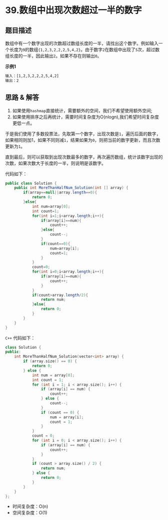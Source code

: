 # 39.数组中出现次数超过一半的数字

## 题目描述
数组中有一个数字出现的次数超过数组长度的一半，请找出这个数字。例如输入一个长度为`9`的数组`{1,2,3,2,2,2,5,4,2}`。由于数字`2`在数组中出现了`5`次，超过数组长度的一半，因此输出`2`。如果不存在则输出`0`。

**示例1**

```txt
输入：[1,2,3,2,2,2,5,4,2]
输出：2
```

## 思路 & 解答
1. 如果使用`hashmap`直接统计，需要额外的空间，我们不希望使用额外空间;
2. 如果使用排序之后再统计，需要时间复杂度为O(nlogn),我们希望时间复杂度更低一点。

于是我们使用了多数投票法，先取第一个数字，出现次数是`1`，遍历后面的数字，如果相同则加1，如果不同则减`1`，结果如果为`0`，则把当前的数字更新，而且次数更新为`1`。

直到最后，则可以获取到出现次数最多的数字，再次遍历数组，统计该数字出现的次数，如果次数大于长度的一半，则说明是该数字。

代码如下：

```java
public class Solution {
    public int MoreThanHalfNum_Solution(int [] array) {
        if(array==null||array.length==0){
            return 0;
        }else{
            int num=array[0];
            int count=1;
            for(int i=1;i<array.length;i++){
                if(array[i]==num){
                    count++;
                }else{
                    count--;
                }
                if(count==0){
                    num=array[i];
                    count=1;
                }
            }
            count=0;
            for(int i=0;i<array.length;i++){
                if(array[i]==num){
                    count++;
                }
            }
            if(count>array.length/2){
                return num;
            }else{
                return 0;
            }
        }
    }
}
```

`C++` 代码如下：

```C++
class Solution {
public:
    int MoreThanHalfNum_Solution(vector<int> array) {
        if (array.size() == 0) {
            return 0;
        } else {
            int num = array[0];
            int count = 1;
            for (int i = 1; i < array.size(); i++) {
                if (array[i] == num) {
                    count++;
                } else {
                    count--;
                }
                if (count == 0) {
                    num = array[i];
                    count = 1;
                }
            }
            count = 0;
            for (int i = 0; i < array.size(); i++) {
                if (array[i] == num) {
                    count++;
                }
            }
            if (count > array.size() / 2) {
                return num;
            } else {
                return 0;
            }
        }
    }
};
```

- 时间复杂度：O(n)
- 空间复杂度：O(1)
